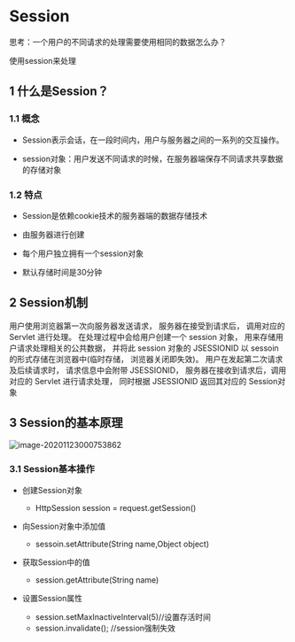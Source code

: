 # Session

思考：一个用户的不同请求的处理需要使用相同的数据怎么办？

使用session来处理

## 1 什么是Session？

### 1.1 概念

- Session表示会话，在一段时间内，用户与服务器之间的一系列的交互操作。

- session对象：用户发送不同请求的时候，在服务器端保存不同请求共享数据的存储对象

### 1.2 特点

- Session是依赖cookie技术的服务器端的数据存储技术

- 由服务器进行创建

- 每个用户独立拥有一个session对象

- 默认存储时间是30分钟

## 2 Session机制

用户使用浏览器第一次向服务器发送请求， 服务器在接受到请求后， 调用对应的 Servlet 进行处理。 在处理过程中会给用户创建一个 session 对象， 用来存储用户请求处理相关的公共数据， 并将此 session 对象的 JSESSIONID 以 sessoin 的形式存储在浏览器中(临时存储， 浏览器关闭即失效)。 用户在发起第二次请求及后续请求时， 请求信息中会附带 JSESSIONID， 服务器在接收到请求后，调用对应的 Servlet 进行请求处理， 同时根据 JSESSIONID 返回其对应的 Session对象

## 3 Session的基本原理

![image-20201123000753862](https://yeyangshu-picgo.oss-cn-shanghai.aliyuncs.com/img/image-20201123000753862.png)

### 3.1 Session基本操作

- 创建Session对象
  - HttpSession session = request.getSession()

- 向Session对象中添加值
  - sessoin.setAttribute(String name,Object object)

- 获取Session中的值
  - session.getAttribute(String name)

- 设置Session属性
  - session.setMaxInactiveInterval(5)//设置存活时间
  - session.invalidate(); //session强制失效